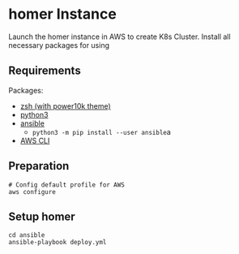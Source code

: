 homer Instance
=========

Launch the homer instance in AWS to create K8s Cluster.
Install all necessary packages for using

Requirements
------------

Packages:
- [zsh (with power10k theme)](https://dev.to/abdfnx/oh-my-zsh-powerlevel10k-cool-terminal-1no0)
- [python3](https://www.python.org/downloads/)
- [ansible](https://docs.ansible.com/ansible/latest/installation_guide/intro_installation.html)
  + `python3 -m pip install --user ansible`a
- [AWS CLI](https://docs.aws.amazon.com/cli/latest/userguide/getting-started-install.html)

Preparation
------------

```
# Config default profile for AWS
aws configure
```

Setup homer
------------

```
cd ansible
ansible-playbook deploy.yml
```